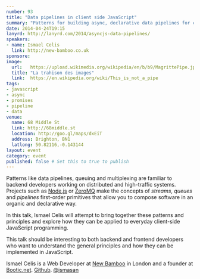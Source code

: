 ```yaml
---
number: 93
title: "Data pipelines in client side JavaScript"
summary: "Patterns for building async, declarative data pipelines for client-side code"
date: 2014-04-24T19:15
lanyrd: http://lanyrd.com/2014/asyncjs-data-pipelines/
speakers:
- name: Ismael Celis
  link: http://new-bamboo.co.uk
sponsore:
image:
  url:   https://upload.wikimedia.org/wikipedia/en/b/b9/MagrittePipe.jpg
  title: "La trahison des images"
  link:  https://en.wikipedia.org/wiki/This_is_not_a_pipe
tags:
- javascript
- async
- promises
- pipeline
- data
venue:
  name: 68 Middle St
  link: http://68middle.st
  location: http://goo.gl/maps/dxEiT
  address: Brighton, BN1
  latlong: 50.82116,-0.143144
layout: event
category: event
published: false # Set this to true to publish
---
```


Patterns like data pipelines, queuing and multiplexing are familiar to backend developers working on distributed and high-traffic systems. Projects such as [Node.js](http://nodejs.org) or [ZeroMQ](http://zeromq.org) make the concepts of *streams*, *queues* and *pipelines* first-order primitives that allow you to compose software in an organic and declarative way.

In this talk, Ismael Celis will attempt to bring together these patterns and principles and explore how they can be applied to everyday client-side JavaScript programming.

This talk should be interesting to both backend and frontend developers who want to understand the general principles and how they can be implemented in JavaScript.

Ismael Celis is a Web Developer at [New Bamboo](http://new-bamboo.co.uk) in London and a founder at [Bootic.net](http://www.bootic.net). [Github](https://github.com/ismasan). [@ismasan](https://twitter.com/ismasan)